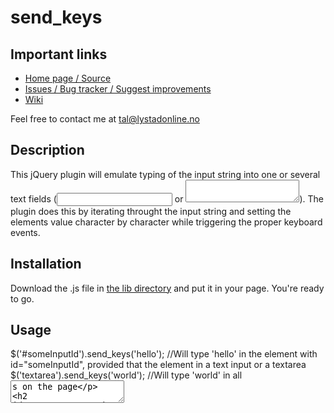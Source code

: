 send_keys
====================

Important links
---------------------
* [Home page / Source](https://github.com/arex1337/send_keys/)
* [Issues / Bug tracker / Suggest improvements](https://github.com/arex1337/send_keys/issues)
* [Wiki](https://github.com/arex1337/send_keys/wiki)

Feel free to contact me at [tal@lystadonline.no](mailto:tal@lystadonline.no)


Description
---------------------
This jQuery plugin will emulate typing of the input string into one or several
text fields (<input type="text" /> or <textarea></textarea>). The plugin does
this by iterating throught the input string and setting the elements value
character by character while triggering the proper keyboard events.


Installation
---------------------
Download the .js file in [the lib directory](https://github.com/arex1337/send_keys/tree/master/lib/) and put it in your page. You're ready to go.


Usage
---------------------
$('#someInputId').send_keys('hello'); //Will type 'hello' in the element with id="someInputId", provided that the element in a text input or a textarea
$('textarea').send_keys('world'); //Will type 'world' in all <textarea>s on the page


Tests
---------------------
In [the tests directory](https://github.com/arex1337/send_keys/tree/master/tests/) you will find [QUnit](http://docs.jquery.com/QUnit) based unit tests.


License
---------------------
Copyright (c) 2010 T. Alexander Lystad <tal@lystadonline.no>
Licensed under the GPL license, see http://www.gnu.org/licenses/gpl-3.0.html
